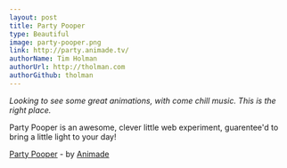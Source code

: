 ```yaml
---
layout: post
title: Party Pooper
type: Beautiful
image: party-pooper.png
link: http://party.animade.tv/
authorName: Tim Holman
authorUrl: http://tholman.com
authorGithub: tholman
---
```


_Looking to see some great animations, with come chill music. This is the right place._

Party Pooper is an awesome, clever little web experiment, guarentee'd to bring a little light to your day!

[Party Pooper](http://party.animade.tv/) - by [Animade](http://animade.tv/)
